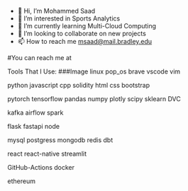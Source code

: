 - 👋 Hi, I’m Mohammed Saad
- 👀 I’m interested in Sports Analytics
- 🌱 I’m currently learning Multi-Cloud Computing
- 💞️ I’m looking to collaborate on new projects
- 📫 How to reach me msaad@mail.bradley.edu

<!---
msaad7777/msaad7777 is a ✨ special ✨ repository because its `README.md` (this file) appears on your GitHub profile.
You can click the Preview link to take a look at your changes.
--->

#You can reach me at 

Tools That I Use:
###Image
linux pop_os brave vscode vim

python javascript cpp solidity html css bootstrap

pytorch tensorflow pandas numpy plotly scipy sklearn DVC

kafka airflow spark

flask fastapi node

mysql postgress mongodb redis dbt

react react-native streamlit

GitHub-Actions docker

ethereum
